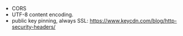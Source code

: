 
* CORS
* UTF-8 content encoding.
* public key pinning, always SSL:
  https://www.keycdn.com/blog/http-security-headers/
